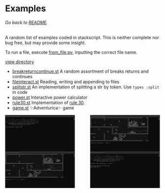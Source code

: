 # Examples
###### Go back to [README](../README.md).
A random list of examples coded in stackscript. This is neither complete nor bug free,
but may provide some insight.

To run a file, execute [from_file.py](../from_file.py), inputting the correct file name.

[view directory](.)

- [breakreturncontinue.st](breakreturncontinue.st) A random assortment of breaks returns and continues
- [fileinteract.st](fileinteract.st) Reading, writing and appending to files
- [splitstr.st](splitstr.st) An implementation of splitting a str by token. Use `types :split` in code
- [power.st](power.st) Interactive power calculator
- [rule30.st](rule30.st) Implementation of [rule 30](https://mathworld.wolfram.com/CellularAutomaton.html).
- [game.st](game.st) :sparkles:Adventurica:sparkles: game

<img width="45%" height="49%" align="left" src="game_img/start.png">
<img width="45%" height="49%" align="right" src="game_img/game1.png">
<br>
<img width="45%" height="49%" align="left" src="game_img/game2.png">
<img width="45%" height="49%" align="right" src="game_img/end.png">